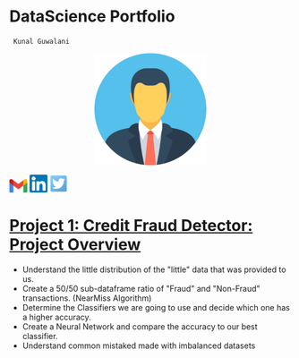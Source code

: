 # DataScience Portfolio
     Kunal Guwalani

<p align="center">
<img src="https://github.com/kunal-create/Projects/blob/main/Profile.png" width="200">
     </p>
<img src="https://github.com/kunal-create/Projects/blob/main/gmail.png"width ="32">
<img src="https://github.com/kunal-create/Projects/blob/main/linkedin.png"width ="32">
<img src="https://github.com/kunal-create/Projects/blob/main/twitter.jpg"width ="32">


# [Project 1: Credit Fraud Detector: Project Overview](https://github.com/kunal-create/Projects)
* Understand the little distribution of the "little" data that was provided to us.
* Create a 50/50 sub-dataframe ratio of "Fraud" and "Non-Fraud" transactions. (NearMiss Algorithm)
* Determine the Classifiers we are going to use and decide which one has a higher accuracy.
* Create a Neural Network and compare the accuracy to our best classifier.
* Understand common mistaked made with imbalanced datasets
